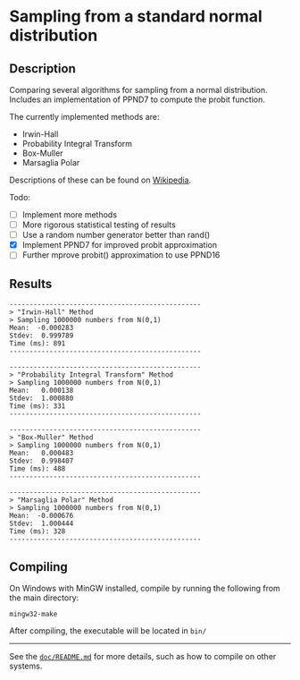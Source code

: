 # Sampling from a standard normal distribution

## Description
Comparing several algorithms for sampling from a normal distribution. Includes an implementation of PPND7 to compute the probit function.

The currently implemented methods are:
- Irwin-Hall
- Probability Integral Transform
- Box-Muller
- Marsaglia Polar

Descriptions of these can be found on [Wikipedia](https://en.wikipedia.org/wiki/Normal_distribution#Generating_values_from_normal_distribution).

Todo:
- [ ] Implement more methods
- [ ] More rigorous statistical testing of results
- [ ] Use a random number generator better than rand()
- [x] Implement PPND7 for improved probit approximation
- [ ] Further mprove probit() approximation to use PPND16

## Results

```
------------------------------------------------
> "Irwin-Hall" Method
> Sampling 1000000 numbers from N(0,1)
Mean:  -0.000283
Stdev:  0.999789
Time (ms): 891
------------------------------------------------

------------------------------------------------
> "Probability Integral Transform" Method
> Sampling 1000000 numbers from N(0,1)
Mean:   0.000138
Stdev:  1.000880
Time (ms): 331
------------------------------------------------

------------------------------------------------
> "Box-Muller" Method
> Sampling 1000000 numbers from N(0,1)
Mean:   0.000483
Stdev:  0.998407
Time (ms): 488
------------------------------------------------

------------------------------------------------
> "Marsaglia Polar" Method
> Sampling 1000000 numbers from N(0,1)
Mean:  -0.000676
Stdev:  1.000444
Time (ms): 328
------------------------------------------------
```

## Compiling
On Windows with MinGW installed, compile by running the following from the main directory:
```
mingw32-make
```
After compiling, the executable will be located in `bin/`

---
See the [`doc/README.md`](doc/README.md) for more details, such as how to compile on other systems.